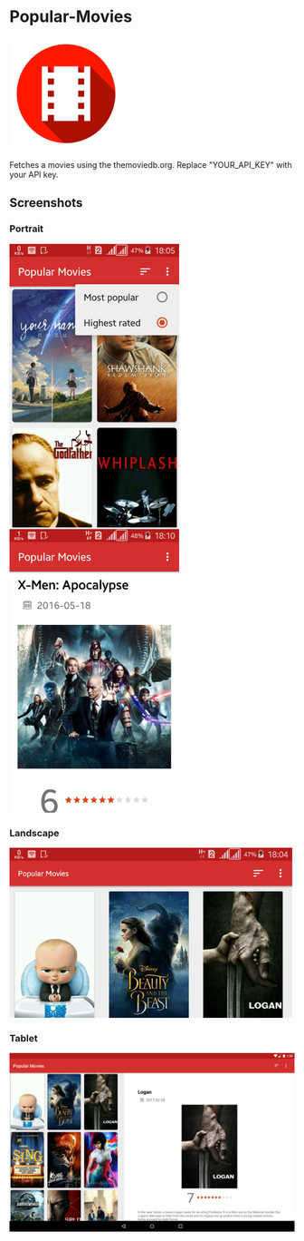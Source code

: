 # Popular-Movies

<img src="https://github.com/wilburt/Popular-Movies/blob/master/app/src/main/ic_launcher-web.png" width="200px" height="200px"/>

Fetches a movies using the themoviedb.org.
Replace "YOUR_API_KEY" with your API key.

<h2>Screenshots</h2>

<h3>Portrait</h3>

<img src="https://github.com/wilburt/Popular-Movies/blob/master/screenshots/screenshot2.png" width="300px" height="auto"/>

<img src="https://github.com/wilburt/Popular-Movies/blob/master/screenshots/screenshot3.png" width="300px" height="auto"/>


<h3>Landscape</h3>

<img src="https://github.com/wilburt/Popular-Movies/blob/master/screenshots/screenshot1.png" width="auto" height="300"/>


<h3>Tablet</h3>

<img src="https://github.com/wilburt/Popular-Movies/blob/master/screenshots/screenshot4.png" width="600px" height="auto"/>
